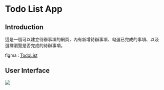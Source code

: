# Todo List App

## Introduction

這是一個可以建立待辦事項的網頁，內有新增待辦事項、勾選已完成的事項、以及選擇瀏覽是否完成的待辦事項。

figma : [TodoList](https://www.figma.com/proto/CmSbS14OsgHc1DSkX5ktlg/todoList?node-id=58%3A107&scaling=min-zoom&page-id=58%3A106&starting-point-node-id=58%3A107)
## User Interface

![](https://i.imgur.com/q5mjtJC.png)
